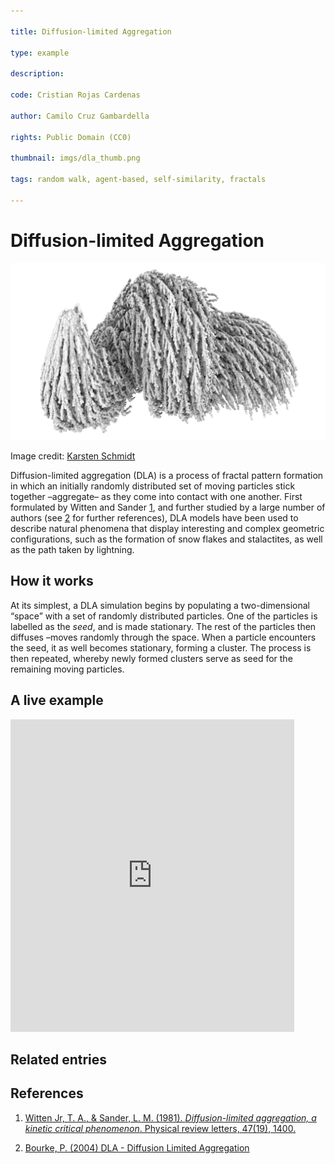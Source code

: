 ```yaml
---

title: Diffusion-limited Aggregation

type: example

description: 

code: Cristian Rojas Cardenas

author: Camilo Cruz Gambardella

rights: Public Domain (CC0)

thumbnail: imgs/dla_thumb.png

tags: random walk, agent-based, self-similarity, fractals

---
```


# Diffusion-limited Aggregation

![Sunflow rendered image of the diffusion-limited aggregation process applied to a spiral curve](./imgs/dla_1.png)

Image credit: [Karsten Schmidt](https://commons.wikimedia.org/wiki/File:DLA_spiral.png)

Diffusion-limited aggregation (DLA) is a process of fractal pattern formation in which an initially randomly distributed set of moving particles stick together –aggregate– as they come into contact with one another. First formulated by Witten and Sander [1](#1), and further studied by a large number of authors (see [2](#2) for further references), DLA models have been used to describe natural phenomena that display interesting and complex geometric configurations, such as the formation of snow flakes and stalactites, as well as the path taken by lightning.

## How it works

At its simplest, a DLA simulation begins by populating a two-dimensional “space” with a set of randomly distributed particles. One of the particles is labelled as the *seed*, and is made stationary. The rest of the particles then diffuses –moves randomly through the space. When a particle encounters the seed, it as well becomes stationary, forming a cluster. The process is then repeated, whereby newly formed clusters serve as seed for the remaining moving particles.

## A live example

<iframe height="500" style="width: 90%" scrolling="no" title="Differential growth" src="https://codesandbox.io/embed/github/GenArtRepo/dla/tree/main/?fontsize=14&hidenavigation=1&theme=dark?module=sketch.js" frameborder="no" loading="lazy" allowtransparency="true" allowfullscreen="true"></iframe>

## Related entries


## References

1. <a name="1">[Witten Jr, T. A., & Sander, L. M. (1981). *Diffusion-limited aggregation, a kinetic critical phenomenon*. Physical review letters, 47(19), 1400.](http://ancient.hydro.nsc.ru/MPP_Specourse/witten81.pdf)</a>

2. <a name="2">[Bourke, P. (2004) DLA - Diffusion Limited Aggregation](http://paulbourke.net/fractals/dla/)</a>